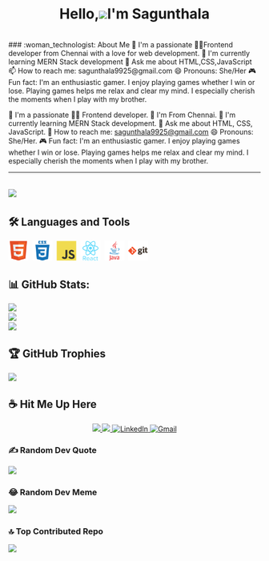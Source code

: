 <h1 align="center"> Hello,<img src="https://media.giphy.com/media/hvRJCLFzcasrR4ia7z/giphy.gif" width="30px"/>I'm Sagunthala</h1> 

<br>
### :woman_technologist: About Me 
🚀 I'm a passionate 👩‍💻Frontend developer from Chennai with a love for web development. 
🌱 I'm currently learning MERN Stack development
💬 Ask me about HTML,CSS,JavaScript
📫 How to reach me: sagunthala9925@gmail.com
😄 Pronouns: She/Her
🎮 Fun fact: I'm an enthusiastic gamer. I enjoy playing games whether I win or lose. Playing games helps me relax and clear my mind. I especially cherish the moments when I play with my brother.

 🚀 I'm a passionate 👩‍💻 Frontend developer.
 🌆 I'm From Chennai.
 🌱 I'm currently learning MERN Stack development.
 💬 Ask me about HTML, CSS, JavaScript.
 📧 How to reach me: <a href="mailto:sagunthala9925@gmail.com">sagunthala9925@gmail.com</a>
 😄 Pronouns: She/Her.
 🎮 Fun fact: I'm an enthusiastic gamer. I enjoy playing games whether I win or lose. 
   Playing games helps me relax and clear my mind. I especially cherish the moments when I play with my brother.

    

---
[![](https://visitcount.itsvg.in/api?id=Sagunthala-A&icon=5&color=3)](https://visitcount.itsvg.in)
---

## :hammer_and_wrench: Languages and Tools 
<div>
  <img src="https://github.com/devicons/devicon/blob/master/icons/html5/html5-original.svg" title="HTML5" alt="HTML" width="40" height="40"/>&nbsp;
  <img src="https://github.com/devicons/devicon/blob/master/icons/css3/css3-plain-wordmark.svg"  title="CSS3" alt="CSS" width="40" height="40"/>&nbsp;
  <img src="https://github.com/devicons/devicon/blob/master/icons/javascript/javascript-original.svg" title="JavaScript" alt="JavaScript" width="40" height="40"/>&nbsp;
  <img src="https://github.com/devicons/devicon/blob/master/icons/react/react-original-wordmark.svg" title="React" alt="React" width="40" height="40"/>&nbsp;
  <img src="https://github.com/devicons/devicon/blob/master/icons/java/java-original-wordmark.svg" title="Java" alt="Java" width="40" height="40"/>&nbsp;
  <img src="https://github.com/devicons/devicon/blob/master/icons/git/git-original-wordmark.svg" title="Git" **alt="Git" width="40" height="40"/>
</div>  

## 📊 GitHub Stats:
![](https://github-readme-stats.vercel.app/api?username=Sagunthala-A&theme=nightowl&hide_border=true&include_all_commits=true&count_private=true)<br/>
![](https://github-readme-streak-stats.herokuapp.com/?user=Sagunthala-A&theme=nightowl&hide_border=true)<br/>
![](https://github-readme-stats.vercel.app/api/top-langs/?username=Sagunthala-A&theme=nightowl&hide_border=true&include_all_commits=true&count_private=true&layout=compact)

## 🏆 GitHub Trophies
![](https://github-profile-trophy.vercel.app/?username=Sagunthala-A&theme=algolia&no-frame=false&no-bg=false&margin-w=4)

## :coffee: Hit Me Up Here
<p align="center">
	<a href="https://github.com/Sagunthala-A" alt="Github" title="github">
       <img src="https://img.shields.io/badge/For_More_Useful_Repos-15k?style=for-the-badge&color=2088FF&logo=github&logoColor=fff"/>
    </a>
    <a href="https://github.com/Sagunthala-A?tab=repositories" alt="Github Stars" title="Star Mark Repo">
        <img src="https://img.shields.io/badge/Shower_stars_if_you_like_my_repos-15k?style=for-the-badge&color=ffd000&logo=apachespark&logoColor=black"/>
    </a>
    <a href="">
        <img src="https://img.shields.io/badge/For_Professional_Updates-15k?style=for-the-badge&color=0a66c2&logo=linkedin" alt="LinkedIn"/>
    </a>
    <a href="mailto:sagunthala9925@gmail.com">
        <img src="https://img.shields.io/badge/Email-Me-ff0000?style=for-the-badge&logo=gmail&logoColor=white)](mailto:your.email@gmail.com" alt="Gmail"/>
    </a>
</p>

### ✍️ Random Dev Quote
![](https://quotes-github-readme.vercel.app/api?type=horizontal&theme=radical)

### 😂 Random Dev Meme
<img src='https://randommeme-five.vercel.app/' style="height: 400px;"/>

### 🔝 Top Contributed Repo
![](https://github-contributor-stats.vercel.app/api?username=Sagunthala-A&limit=5&theme=algolia&combine_all_yearly_contributions=true)




<!-- Proudly created with GPRM ( https://gprm.itsvg.in ) -->
